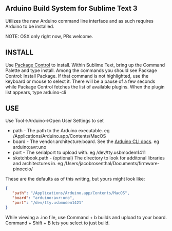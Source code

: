 Arduino Build System for Sublime Text 3
---------------------------------------

Utilizes the new Arduino command line interface and as such requires Arduino to be installed. 

NOTE: OSX only right now, PRs welcome.

INSTALL
-------
Use [Package Control](https://packagecontrol.io/installation) to install. Within Sublime Text, bring up the Command Palette and type install. Among the commands you should see Package Control: Install Package. If that command is not highlighted, use the keyboard or mouse to select it. There will be a pause of a few seconds while Package Control fetches the list of available plugins. When the plugin list appears, type arduino-cli

USE
---
Use Tool->Arduino->Open User Settings to set

 * path - The path to the Arduino executable. eg /Applications/Arduino.app/Contents/MacOS
 * board - The vendor:architecture:board. See the [Arduino CLI docs](https://github.com/arduino/Arduino/blob/ide-1.5.x/build/shared/manpage.adoc). eg arduino:avr:uno
 * port - The serialport to upload with. eg /dev/tty.usbmodem1411
 * sketchbook.path - (optional) The directory to look for additonal libraries and architectures in. eg /Users/jacobrosenthal/Documents/firmware-pinoccio/

 These are the defaults as of this writing, but yours might look like:
 ```json
{
	"path": "/Applications/Arduino.app/Contents/MacOS",
	"board": "arduino:avr:uno",
	"port": "/dev/tty.usbmodem1421"
} 
 ```

While viewing a .ino file, use Command + b builds and upload to your board. Command + Shift + B lets you select to just build.
